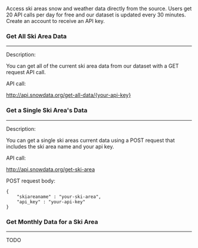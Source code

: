 
Access ski areas snow and weather data directly from the source. 
Users get 20 API calls per day for free and our dataset is updated every 30 minutes.
Create an account to receive an API key.



### Get All Ski Area Data
***
Description: 

You can get all of the current ski area data from our dataset with a GET request API call. 

API call: 

http://api.snowdata.org/get-all-data/{your-api-key}



### Get a Single Ski Area's Data
***
Description: 

You can get a single ski areas current data using a POST request that includes the ski area name and your api key.

API call: 

http://api.snowdata.org/get-ski-area

POST request body:
```
{
	"skiareaname" : "your-ski-area",
	"api_key" : "your-api-key"
}
```


### Get Monthly Data for a Ski Area
***

TODO

